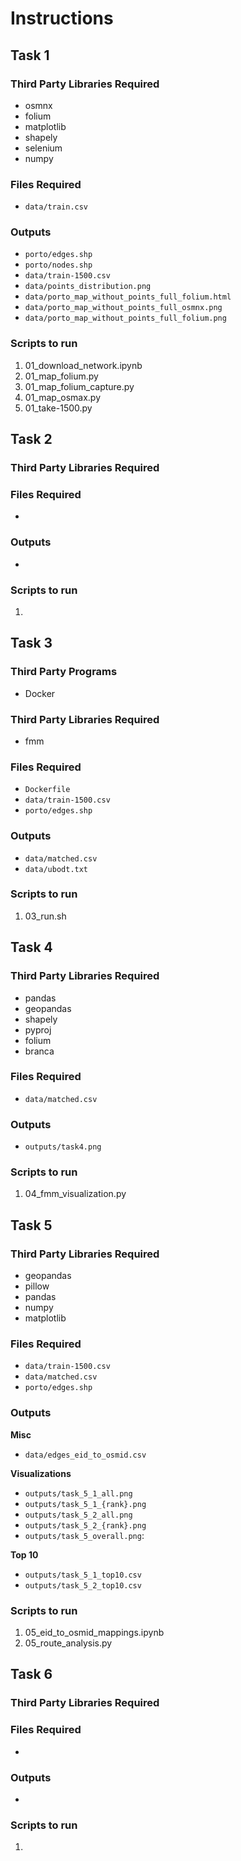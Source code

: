 # Instructions

## Task 1
### Third Party Libraries Required
- osmnx
- folium
- matplotlib
- shapely
- selenium
- numpy

### Files Required
- `data/train.csv`

### Outputs
- `porto/edges.shp`
- `porto/nodes.shp`
- `data/train-1500.csv`
- `data/points_distribution.png`
- `data/porto_map_without_points_full_folium.html`
- `data/porto_map_without_points_full_osmnx.png`
- `data/porto_map_without_points_full_folium.png`

### Scripts to run
1. 01_download_network.ipynb
2. 01_map_folium.py
3. 01_map_folium_capture.py
4. 01_map_osmax.py
5. 01_take-1500.py

## Task 2
### Third Party Libraries Required

### Files Required
- 
### Outputs
- 

### Scripts to run
1. 

## Task 3
### Third Party Programs
- Docker
### Third Party Libraries Required
- fmm

### Files Required
- `Dockerfile`
- `data/train-1500.csv`
- `porto/edges.shp`

### Outputs
- `data/matched.csv`
- `data/ubodt.txt`

### Scripts to run
1. 03_run.sh

## Task 4
### Third Party Libraries Required
- pandas
- geopandas
- shapely
- pyproj
- folium
- branca

### Files Required
- `data/matched.csv`

### Outputs
- `outputs/task4.png`

### Scripts to run
1. 04_fmm_visualization.py

## Task 5
### Third Party Libraries Required
- geopandas
- pillow
- pandas
- numpy
- matplotlib

### Files Required
- `data/train-1500.csv`
- `data/matched.csv`
- `porto/edges.shp`
  
### Outputs
**Misc**
- `data/edges_eid_to_osmid.csv`

**Visualizations**
- `outputs/task_5_1_all.png`
- `outputs/task_5_1_{rank}.png`
- `outputs/task_5_2_all.png`
- `outputs/task_5_2_{rank}.png`
- `outputs/task_5_overall.png`: 

**Top 10**
- `outputs/task_5_1_top10.csv`
- `outputs/task_5_2_top10.csv`

### Scripts to run
1. 05_eid_to_osmid_mappings.ipynb
2. 05_route_analysis.py

## Task 6
### Third Party Libraries Required

### Files Required
- 
### Outputs
- 

### Scripts to run
1.
